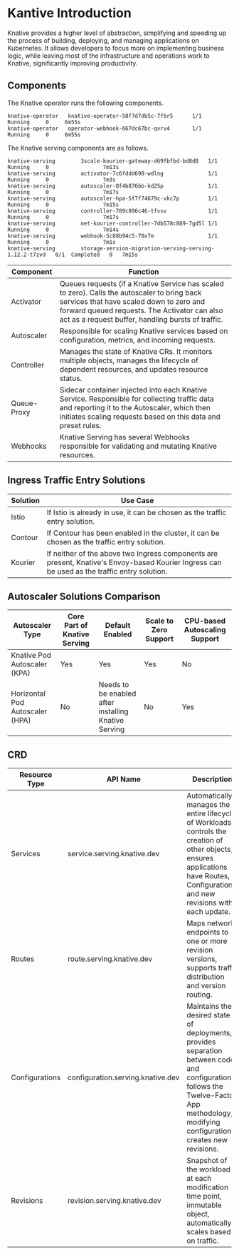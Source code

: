 # Kantive Introduction

Knative provides a higher level of abstraction, simplifying and speeding up the process of building, deploying, and managing applications on Kubernetes. It allows developers to focus more on implementing business logic, while leaving most of the infrastructure and operations work to Knative, significantly improving productivity.

## Components

The Knative operator runs the following components.

```shell
knative-operator   knative-operator-58f7d7db5c-7f6r5      1/1     Running     0     6m55s
knative-operator   operator-webhook-667dc67bc-qvrv4       1/1     Running     0     6m55s
```

The Knative serving components are as follows.

```shell
knative-serving        3scale-kourier-gateway-d69fbfbd-bd8d8   1/1     Running     0                 7m13s
knative-serving        activator-7c6fddd698-wdlng              1/1     Running     0                 7m3s
knative-serving        autoscaler-8f4b876bb-kd25p              1/1     Running     0                 7m17s
knative-serving        autoscaler-hpa-5f7f74679c-vkc7p         1/1     Running     0                 7m15s
knative-serving        controller-789c896c46-tfvsv             1/1     Running     0                 7m17s
knative-serving        net-kourier-controller-7db578c889-7gd5l 1/1     Running     0                 7m14s
knative-serving        webhook-5c88b94c5-78x7m                 1/1     Running     0                 7m1s
knative-serving        storage-version-migration-serving-serving-1.12.2-t7zvd   0/1  Completed   0   7m15s
```

| Component | Function |
|----------|-------------|
| Activator | Queues requests (if a Knative Service has scaled to zero). Calls the autoscaler to bring back services that have scaled down to zero and forward queued requests. The Activator can also act as a request buffer, handling bursts of traffic. |
| Autoscaler | Responsible for scaling Knative services based on configuration, metrics, and incoming requests. |
| Controller | Manages the state of Knative CRs. It monitors multiple objects, manages the lifecycle of dependent resources, and updates resource status. |
| Queue-Proxy | Sidecar container injected into each Knative Service. Responsible for collecting traffic data and reporting it to the Autoscaler, which then initiates scaling requests based on this data and preset rules. |
| Webhooks | Knative Serving has several Webhooks responsible for validating and mutating Knative resources. |

## Ingress Traffic Entry Solutions

| Solution | Use Case |
|----------|-------------|
| Istio | If Istio is already in use, it can be chosen as the traffic entry solution. |
| Contour | If Contour has been enabled in the cluster, it can be chosen as the traffic entry solution. |
| Kourier | If neither of the above two Ingress components are present, Knative's Envoy-based Kourier Ingress can be used as the traffic entry solution. |

## Autoscaler Solutions Comparison

| Autoscaler Type | Core Part of Knative Serving | Default Enabled | Scale to Zero Support | CPU-based Autoscaling Support |
| -------------- | -------------------------- | ------------ | ------------------ | -------------- |
| Knative Pod Autoscaler (KPA)    | Yes         | Yes          | Yes      | No                           |
| Horizontal Pod Autoscaler (HPA) | No         | Needs to be enabled after installing Knative Serving | No       | Yes               |

## CRD

| Resource Type       | API Name                          | Description                                                         |
| -------------- | --------------------------------- | ------------------------------------------------------------ |
| Services       | service.serving.knative.dev       | Automatically manages the entire lifecycle of Workloads, controls the creation of other objects, ensures applications have Routes, Configurations, and new revisions with each update. |
| Routes         | route.serving.knative.dev         | Maps network endpoints to one or more revision versions, supports traffic distribution and version routing. |
| Configurations | configuration.serving.knative.dev | Maintains the desired state of deployments, provides separation between code and configuration, follows the Twelve-Factor App methodology, modifying configurations creates new revisions. |
| Revisions      | revision.serving.knative.dev      | Snapshot of the workload at each modification time point, immutable object, automatically scales based on traffic. |
